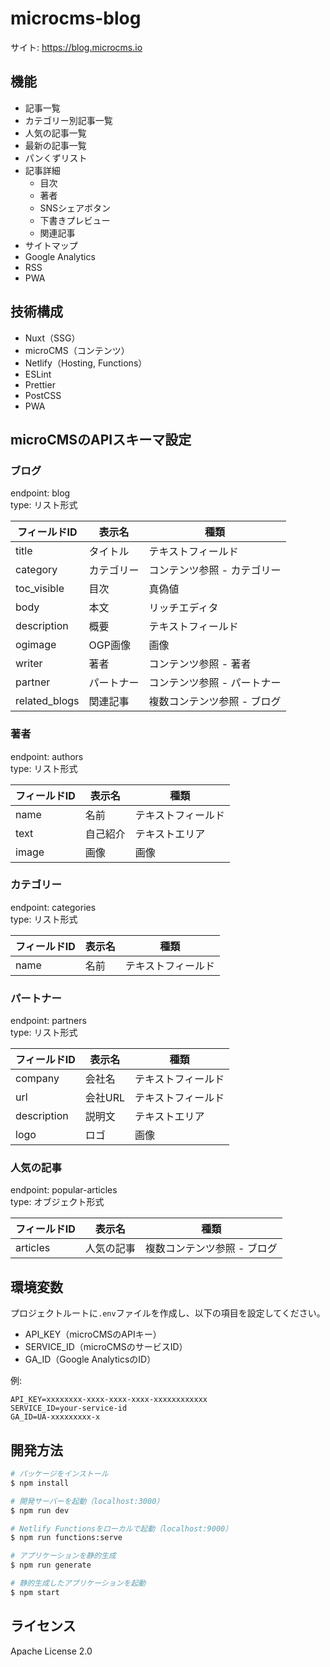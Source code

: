 # microcms-blog
サイト: https://blog.microcms.io

## 機能
- 記事一覧
- カテゴリー別記事一覧
- 人気の記事一覧
- 最新の記事一覧
- パンくずリスト
- 記事詳細
  - 目次
  - 著者
  - SNSシェアボタン
  - 下書きプレビュー
  - 関連記事
- サイトマップ
- Google Analytics
- RSS
- PWA

## 技術構成
- Nuxt（SSG）
- microCMS（コンテンツ）
- Netlify（Hosting, Functions）
- ESLint
- Prettier
- PostCSS
- PWA

## microCMSのAPIスキーマ設定
### ブログ
endpoint: blog  
type: リスト形式

| フィールドID | 表示名 | 種類 |
| ------------- | ------------- | ----- |
| title | タイトル | テキストフィールド |
| category | カテゴリー | コンテンツ参照 - カテゴリー |
| toc_visible | 目次 | 真偽値 |
| body | 本文 | リッチエディタ |
| description | 概要 | テキストフィールド |
| ogimage | OGP画像 | 画像 |
| writer | 著者 | コンテンツ参照 - 著者 |
| partner | パートナー | コンテンツ参照 - パートナー |
| related_blogs | 関連記事 | 複数コンテンツ参照 - ブログ |

### 著者
endpoint: authors  
type: リスト形式

| フィールドID | 表示名 | 種類 |
| ------------- | ------------- | ----- |
| name | 名前 | テキストフィールド |
| text | 自己紹介 | テキストエリア |
| image | 画像 | 画像 |

### カテゴリー
endpoint: categories  
type: リスト形式

| フィールドID | 表示名 | 種類 |
| ------------- | ------------- | ----- |
| name | 名前 | テキストフィールド |

### パートナー
endpoint: partners  
type: リスト形式

| フィールドID | 表示名 | 種類 |
| ------------- | ------------- | ----- |
| company | 会社名 | テキストフィールド |
| url | 会社URL | テキストフィールド |
| description | 説明文 | テキストエリア |
| logo | ロゴ | 画像 |

### 人気の記事
endpoint: popular-articles  
type: オブジェクト形式

| フィールドID | 表示名 | 種類 |
| ------------- | ------------- | ----- |
| articles | 人気の記事 | 複数コンテンツ参照 - ブログ |

## 環境変数
プロジェクトルートに`.env`ファイルを作成し、以下の項目を設定してください。
- API_KEY（microCMSのAPIキー）
- SERVICE_ID（microCMSのサービスID）
- GA_ID（Google AnalyticsのID）

例:
```
API_KEY=xxxxxxxx-xxxx-xxxx-xxxx-xxxxxxxxxxxx
SERVICE_ID=your-service-id
GA_ID=UA-xxxxxxxxx-x
```

## 開発方法

```bash
# パッケージをインストール
$ npm install

# 開発サーバーを起動（localhost:3000）
$ npm run dev

# Netlify Functionsをローカルで起動（localhost:9000）
$ npm run functions:serve

# アプリケーションを静的生成
$ npm run generate

# 静的生成したアプリケーションを起動
$ npm start
```

## ライセンス
Apache License 2.0
